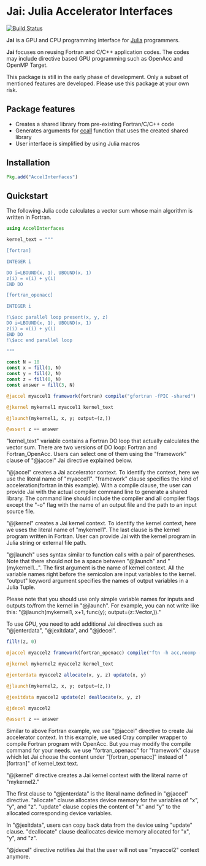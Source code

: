 # Jai: Julia Accelerator Interfaces

[![Build Status](https://github.com/grnydawn/AccelInterfaces.jl/actions/workflows/CI.yml/badge.svg?branch=main)](https://github.com/grnydawn/AccelInterfaces.jl/actions/workflows/CI.yml?query=branch%3Amain)

**Jai** is a GPU and CPU programming interface for [Julia](http://julialang.org/) programmers.

**Jai** focuses on reusing Fortran and C/C++ application codes. The codes may include directive based GPU programming such as OpenAcc and OpenMP Target.

This package is still in the early phase of development. Only a subset of mentioned features are developed. Please use this package at your own risk.

## Package features

- Creates a shared library from pre-existing Fortran/C/C++ code
- Generates arguments for [ccall](https://docs.julialang.org/en/v1/base/c/#ccall) function that uses the created shared library
- User interface is simplified by using Julia macros

## Installation

```julia
Pkg.add("AccelInterfaces")
```

## Quickstart

The following Julia code calculates a vector sum whose main algorithm is written in Fortran.

```julia
using AccelInterfaces

kernel_text = """

[fortran]

INTEGER i

DO i=LBOUND(x, 1), UBOUND(x, 1)
z(i) = x(i) + y(i)
END DO

[fortran_openacc]

INTEGER i

!\$acc parallel loop present(x, y, z)
DO i=LBOUND(x, 1), UBOUND(x, 1)
z(i) = x(i) + y(i)
END DO
!\$acc end parallel loop

"""

const N = 10
const x = fill(1, N)
const y = fill(2, N)
const z = fill(0, N)
const answer = fill(3, N)

@jaccel myaccel1 framework(fortran) compile("gfortran -fPIC -shared")

@jkernel mykernel1 myaccel1 kernel_text

@jlaunch(mykernel1, x, y; output=(z,))

@assert z == answer
```

"kernel_text" variable contains a Fortran DO loop that actually calculates the vector sum. There are two versions of DO loop: Fortran and Fortran_OpenAcc. Users can select one of them using the "framework" clause of "@jaccel" Jai directive explained below.

"@jaccel" creates a Jai accelerator context. To identify the context, here we use the literal name of "myaccel1". "framework" clause specifies the kind of acceleration(fortran in this example). With a compile clause, the user can provide Jai with the actual compiler command line to generate a shared library. The command line should include the compiler and all compiler flags except the "-o" flag with the name of an output file and the path to an input source file.

"@jkernel" creates a Jai kernel context. To identify the kernel context, here we uses the literal name of "mykernel1". The last clause is the kernel program written in Fortran. User can provide Jai with the kernel program in Julia string or external file path.

"@jlaunch" uses syntax similar to function calls with a pair of parentheses. Note that there should not be a space between "@jlaunch" and "(mykernel1...". The first argument is the name of kernel context. All the variable names right before the semicolon are input variables to the kernel. "output" keyword argument specifies the names of output variables in a Julia Tuple.

Please note that you should use only simple variable names for inputs and outputs to/from the kernel in "@jlaunch". For example, you can not write like this: "@jlaunch(mykernel1, x+1, func(y); output=(z::Vector,))."


To use GPU, you need to add additional Jai directives such as "@jenterdata", "@jexitdata", and "@jdecel". 

```julia
fill!(z, 0)

@jaccel myaccel2 framework(fortran_openacc) compile("ftn -h acc,noomp -fPIC -shared")

@jkernel mykernel2 myaccel2 kernel_text

@jenterdata myaccel2 allocate(x, y, z) update(x, y)

@jlaunch(mykernel2, x, y; output=(z,))

@jexitdata myaccel2 update(z) deallocate(x, y, z)

@jdecel myaccel2

@assert z == answer
```

Similar to above Fortran example, we use "@jaccel" directive to create Jai accelerator context. In this example, we used Cray compiler wrapper to compile Fortran program with OpenAcc. But you may modify the compile command for your needs. we use "fortran_openacc" for "framework" clause which let Jai choose the content under "[fortran_openacc]" instead of "[fortran]" of kernel_text text.

"@jkernel" directive creates a Jai kernel context with the literal name of "mykernel2."

The first clause to "@jenterdata" is the literal name defined in "@jaccel" directive. "allocate" clause allocates device memory for the variables of "x", "y", and "z". "update" clause copies the content of "x" and "y" to the allocated corresponding device variables.

In "@jexitdata", users can copy back data from the device using "update" clause. "deallocate" clause deallocates device memory allocated for "x", "y", and "z".

"@jdecel" directive notifies Jai that the user will not use "myaccel2" context anymore.
